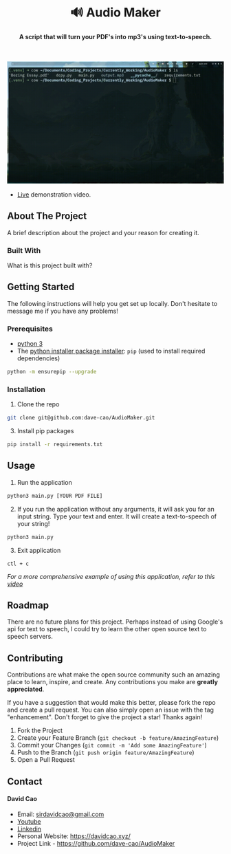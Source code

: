 <h1 align='center'>🔊 Audio Maker</h1>

<h4 align='center'>A script that will turn your PDF's into mp3's using text-to-speech.</h4>

<br>

![USAGE GIF OR PIC TO CAPTURE ATTENTION](./assets/audiomaker.gif)

- [Live](https://youtu.be/T6GaHwNWMWA) demonstration video.


<!-- ABOUT THE PROJECT -->
## About The Project

A brief description about the project and your reason for creating it.

### Built With

What is this project built with?

<!-- GETTING STARTED -->
## Getting Started

The following instructions will help you get set up locally. Don't hesitate to message me if you have any problems!

### Prerequisites

- [python 3](https://www.python.org/downloads/)
- The [python installer package installer](https://pip.pypa.io/en/stable/installation/): `pip` (used to install required dependencies)
```sh
python -m ensurepip --upgrade
```

### Installation

1. Clone the repo
```sh
git clone git@github.com:dave-cao/AudioMaker.git
```
3. Install pip packages
```sh
pip install -r requirements.txt
```

<!-- USAGE EXAMPLES -->
## Usage

1. Run the application
```sh
python3 main.py [YOUR PDF FILE]
```

2. If you run the application without any arguments, it will ask you for an input string. Type your text and enter. It will create a text-to-speech of your string!

```sh
python3 main.py
```

3. Exit application
```
ctl + c
```

_For a more comprehensive example of using this application, refer to this [video](https://youtu.be/T6GaHwNWMWA)_




<!-- ROADMAP -->
## Roadmap

There are no future plans for this project. Perhaps instead of using Google's api for text to speech, I could try to learn the other open source text to speech servers.


<!-- CONTRIBUTING -->
## Contributing

Contributions are what make the open source community such an amazing place to learn, inspire, and create. Any contributions you make are **greatly appreciated**.

If you have a suggestion that would make this better, please fork the repo and create a pull request. You can also simply open an issue with the tag "enhancement".
Don't forget to give the project a star! Thanks again!

1. Fork the Project
2. Create your Feature Branch (`git checkout -b feature/AmazingFeature`)
3. Commit your Changes (`git commit -m 'Add some AmazingFeature'`)
4. Push to the Branch (`git push origin feature/AmazingFeature`)
5. Open a Pull Request




<!-- CONTACT -->
## Contact

#### David Cao
- Email: sirdavidcao@gmail.com
- [Youtube](https://www.youtube.com/channel/UCEnBPbnNnqhQIIhW1uLXrLA)
- [Linkedin](https://www.linkedin.com/in/david-cao99/)
- Personal Website: https://davidcao.xyz/
- Project Link - https://github.com/dave-cao/AudioMaker



